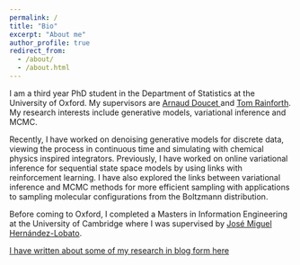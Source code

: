 ```yaml
---
permalink: /
title: "Bio"
excerpt: "About me"
author_profile: true
redirect_from: 
  - /about/
  - /about.html
---
```


I am a third year PhD student in the Department of Statistics at the University of Oxford. My supervisors are <a href='https://www.stats.ox.ac.uk/~doucet/'>Arnaud Doucet </a> and <a href='https://www.robots.ox.ac.uk/~twgr/'>Tom Rainforth</a>. My research interests include generative models, variational inference and MCMC.

Recently, I have worked on denoising generative models for discrete data, viewing the process in continuous time and simulating with chemical physics inspired integrators. Previously, I have worked on online variational inference for sequential state space models by using links with reinforcement learning. I have also explored the links between variational inference and MCMC methods for more efficient sampling with applications to sampling molecular configurations from the Boltzmann distribution.

Before coming to Oxford, I completed a Masters in Information Engineering at the University of Cambridge where I was supervised by <a href='https://jmhl.org'>José Miguel Hernández-Lobato</a>.

 <a href='https://andrew-cr.github.io/year-archive/'>I have written about some of my research in blog form here</a>